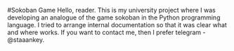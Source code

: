 #Sokoban Game
Hello, reader. This is my university project where I was developing an analogue of the game sokoban in the Python programming language. I tried to arrange internal documentation so that it was clear what and where works. If you want to contact me, then I prefer telegram - @staaankey.
